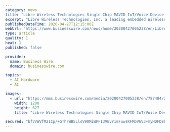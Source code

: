 ```yaml
---
category: news
title: "Libre Wireless Technologies Single Chip MAVID IoT/Voice Device Now Amazon AWS IoT Core Certified – Leads Industry in Voice Feature Integration, Size and Power for Broader AI ..."
excerpt: "Libre Wireless Technologies, Inc. a leading embedded Wireless Voice/AI solutions provider, today announced their industry leading “MAVID” low power mi"
publishedDateTime: 2020-04-27T12:15:00Z
webUrl: "https://www.businesswire.com/news/home/20200427005238/en/Libre-Wireless-Technologies-Single-Chip-MAVID-IoTVoice"
type: article
quality: 1
heat: 1
published: false

provider:
  name: Business Wire
  domain: businesswire.com

topics:
  - AI Hardware
  - AI

images:
  - url: "https://mms.businesswire.com/media/20200427005238/en/787484/23/Libre_Rectangle_04.jpg"
    width: 1200
    height: 627
    title: "Libre Wireless Technologies Single Chip MAVID IoT/Voice Device Now Amazon AWS IoT Core Certified – Leads Industry in Voice Feature Integration, Size and Power for Broader AI ..."

secured: "bfVVWVfM21Cp/+GThrWB5LlsV90MiWPFI3VBvrimFuwsKFMbVGV3+myHDFD8bYijuoI04DsRXx0DzTKf2YT14k572wXChFjRW5Eg1r1koRr314ILeK/Xg6ARbUZZ+Rj+Yt4fxZfkbrCIDRvHih8AQH7Mn9YpdNK5IL2RaPfbE78p+DgRQbO7AmRYUGv0IqEZWHEu+vtZx0yyd8adl2CPbhQ6l4mDcODOuhBWVo+Ag0FVLT+ZyXwE/VcLh9f2EWuDI7Vn2D6GfLDphG8j8zx+9SWcHgnfjrppKoREpZQWe/j6igxdv1AegJn1RRN4KQdU;dCjPPLjZArApKJDiVFiliw=="
---
```


